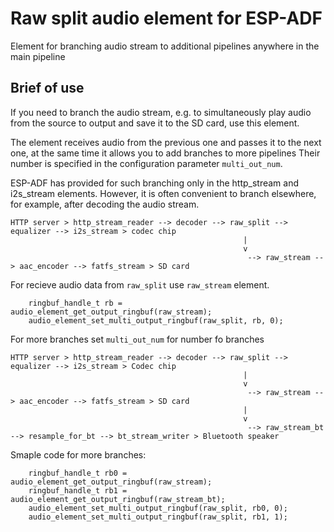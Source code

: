 
# Raw split audio element for ESP-ADF

Element for branching audio stream to additional pipelines anywhere in the main pipeline

## Brief of use

If you need to branch the audio stream, e.g. to simultaneously play audio from the source to output and save it to the SD card, use this element.

The element receives audio from the previous one and passes it to the next one, at the same time it allows you to add branches to more pipelines Their number is specified in the configuration parameter `multi_out_num`.

ESP-ADF has provided for such branching only in the http_stream and i2s_stream elements. However, it is often convenient to branch elsewhere, for example, after decoding the audio stream.

```
HTTP server > http_stream_reader --> decoder --> raw_split --> equalizer --> i2s_stream > codec chip
                                                    |
                                                    v
                                                     --> raw_stream --> aac_encoder --> fatfs_stream > SD card
```

For recieve audio data from `raw_split` use `raw_stream` element.

```
    ringbuf_handle_t rb = audio_element_get_output_ringbuf(raw_stream);
    audio_element_set_multi_output_ringbuf(raw_split, rb, 0);
```

For more branches set `multi_out_num` for number fo branches

```
HTTP server > http_stream_reader --> decoder --> raw_split --> equalizer --> i2s_stream > Codec chip
                                                    |
                                                    v
                                                     --> raw_stream --> aac_encoder --> fatfs_stream > SD card
                                                    |
                                                    v
                                                     --> raw_stream_bt --> resample_for_bt --> bt_stream_writer > Bluetooth speaker
```
Smaple code for more branches:
```
    ringbuf_handle_t rb0 = audio_element_get_output_ringbuf(raw_stream);
    ringbuf_handle_t rb1 = audio_element_get_output_ringbuf(raw_stream_bt);
    audio_element_set_multi_output_ringbuf(raw_split, rb0, 0);
    audio_element_set_multi_output_ringbuf(raw_split, rb1, 1);
```

